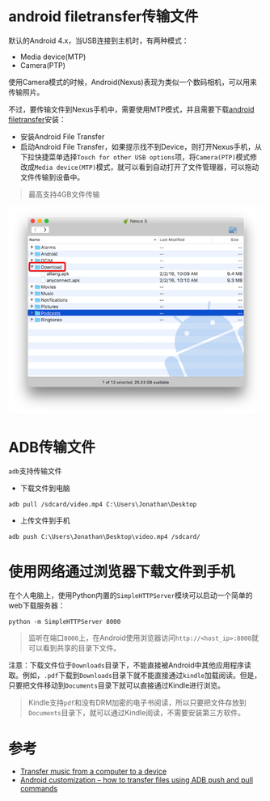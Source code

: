 # android filetransfer传输文件

默认的Android 4.x，当USB连接到主机时，有两种模式：

* Media device(MTP)
* Camera(PTP)

使用Camera模式的时候，Android(Nexus)表现为类似一个数码相机，可以用来传输照片。

不过，要传输文件到Nexus手机中，需要使用MTP模式，并且需要下载[android filetransfer](https://www.android.com/filetransfer)安装：

* 安装Android File Transfer
* 启动Android File Transfer，如果提示找不到Device，则打开Nexus手机，从下拉快捷菜单选择`Touch for other USB options`项，将`Camera(PTP)`模式修改成`Media device(MTP)`模式，就可以看到自动打开了文件管理器，可以拖动文件传输到设备中。

> 最高支持4GB文件传输

![Android File Transfer](/img/develop/android/android_file_transfer.png)

# ADB传输文件

`adb`支持传输文件

* 下载文件到电脑

```
adb pull /sdcard/video.mp4 C:\Users\Jonathan\Desktop
```

* 上传文件到手机

```
adb push C:\Users\Jonathan\Desktop\video.mp4 /sdcard/
```

# 使用网络通过浏览器下载文件到手机

在个人电脑上，使用Python内置的`SimpleHTTPServer`模块可以启动一个简单的web下载服务器：

```
python -m SimpleHTTPServer 8000
```

> 监听在端口`8000`上，在Android使用浏览器访问`http://<host_ip>:8000`就可以看到共享的目录下文件。

注意：下载文件位于`Downloads`目录下，不能直接被Android中其他应用程序读取。例如，`.pdf`下载到`Downloads`目录下就不能直接通过`kindle`加载阅读。但是，只要把文件移动到`Documents`目录下就可以直接通过Kindle进行浏览。

> Kindle支持`pdf`和没有DRM加密的电子书阅读，所以只要把文件存放到`Documents`目录下，就可以通过Kindle阅读，不需要安装第三方软件。

# 参考

* [Transfer music from a computer to a device](https://support.google.com/googleplay/answer/1101500?hl=en)
* [Android customization – how to transfer files using ADB push and pull commands](http://www.androidauthority.com/android-customization-transfer-files-adb-push-adb-pull-601015/)